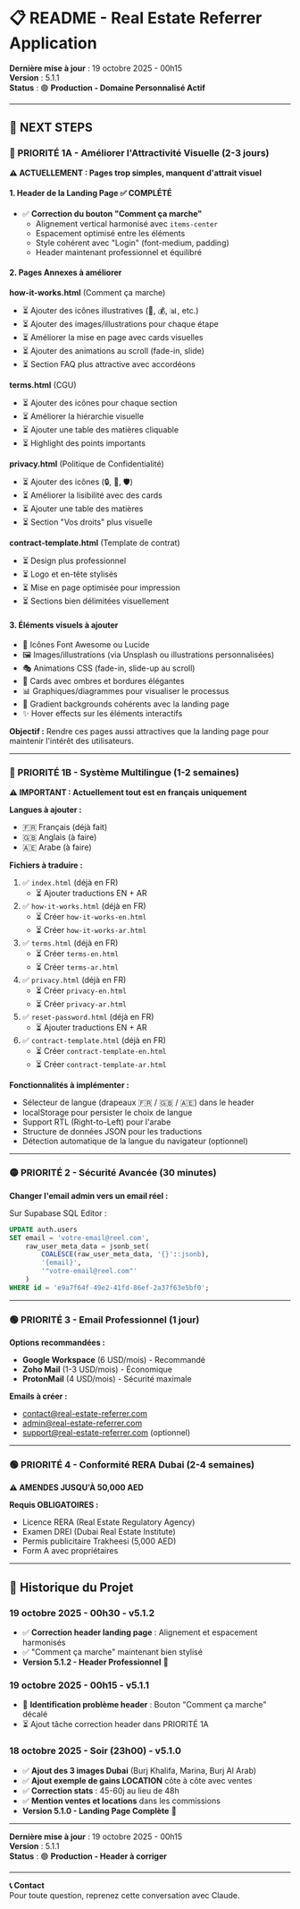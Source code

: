 # 📋 README - Real Estate Referrer Application

**Dernière mise à jour** : 19 octobre 2025 - 00h15  
**Version** : 5.1.1  
**Status** : 🟢 **Production - Domaine Personnalisé Actif**

---

## 🎯 NEXT STEPS

### 🔴 PRIORITÉ 1A - Améliorer l'Attractivité Visuelle (2-3 jours)

**⚠️ ACTUELLEMENT : Pages trop simples, manquent d'attrait visuel**

#### **1. Header de la Landing Page** ✅ **COMPLÉTÉ**
- ✅ **Correction du bouton "Comment ça marche"**
  - Alignement vertical harmonisé avec `items-center`
  - Espacement optimisé entre les éléments
  - Style cohérent avec "Login" (font-medium, padding)
  - Header maintenant professionnel et équilibré

#### **2. Pages Annexes à améliorer**

**how-it-works.html** (Comment ça marche)
- ⏳ Ajouter des icônes illustratives (🎯, 💰, 📊, etc.)
- ⏳ Ajouter des images/illustrations pour chaque étape
- ⏳ Améliorer la mise en page avec cards visuelles
- ⏳ Ajouter des animations au scroll (fade-in, slide)
- ⏳ Section FAQ plus attractive avec accordéons

**terms.html** (CGU)
- ⏳ Ajouter des icônes pour chaque section
- ⏳ Améliorer la hiérarchie visuelle
- ⏳ Ajouter une table des matières cliquable
- ⏳ Highlight des points importants

**privacy.html** (Politique de Confidentialité)
- ⏳ Ajouter des icônes (🔒, 📧, 🛡️)
- ⏳ Améliorer la lisibilité avec des cards
- ⏳ Ajouter une table des matières
- ⏳ Section "Vos droits" plus visuelle

**contract-template.html** (Template de contrat)
- ⏳ Design plus professionnel
- ⏳ Logo et en-tête stylisés
- ⏳ Mise en page optimisée pour impression
- ⏳ Sections bien délimitées visuellement

#### **3. Éléments visuels à ajouter**
- 🎨 Icônes Font Awesome ou Lucide
- 🖼️ Images/illustrations (via Unsplash ou illustrations personnalisées)
- 🎭 Animations CSS (fade-in, slide-up au scroll)
- 🎨 Cards avec ombres et bordures élégantes
- 📊 Graphiques/diagrammes pour visualiser le processus
- 🌈 Gradient backgrounds cohérents avec la landing page
- ✨ Hover effects sur les éléments interactifs

**Objectif :** Rendre ces pages aussi attractives que la landing page pour maintenir l'intérêt des utilisateurs.

---

### 🔴 PRIORITÉ 1B - Système Multilingue (1-2 semaines)

**⚠️ IMPORTANT : Actuellement tout est en français uniquement**

**Langues à ajouter :**
- 🇫🇷 Français (déjà fait)
- 🇬🇧 Anglais (à faire)
- 🇦🇪 Arabe (à faire)

**Fichiers à traduire :**
1. ✅ `index.html` (déjà en FR)
   - ⏳ Ajouter traductions EN + AR
2. ✅ `how-it-works.html` (déjà en FR)
   - ⏳ Créer `how-it-works-en.html`
   - ⏳ Créer `how-it-works-ar.html`
3. ✅ `terms.html` (déjà en FR)
   - ⏳ Créer `terms-en.html`
   - ⏳ Créer `terms-ar.html`
4. ✅ `privacy.html` (déjà en FR)
   - ⏳ Créer `privacy-en.html`
   - ⏳ Créer `privacy-ar.html`
5. ✅ `reset-password.html` (déjà en FR)
   - ⏳ Ajouter traductions EN + AR
6. ✅ `contract-template.html` (déjà en FR)
   - ⏳ Créer `contract-template-en.html`
   - ⏳ Créer `contract-template-ar.html`

**Fonctionnalités à implémenter :**
- Sélecteur de langue (drapeaux 🇫🇷 / 🇬🇧 / 🇦🇪) dans le header
- localStorage pour persister le choix de langue
- Support RTL (Right-to-Left) pour l'arabe
- Structure de données JSON pour les traductions
- Détection automatique de la langue du navigateur (optionnel)

---

### 🟡 PRIORITÉ 2 - Sécurité Avancée (30 minutes)

**Changer l'email admin vers un email réel :**

Sur Supabase SQL Editor :
```sql
UPDATE auth.users
SET email = 'votre-email@reel.com',
    raw_user_meta_data = jsonb_set(
        COALESCE(raw_user_meta_data, '{}'::jsonb),
        '{email}',
        '"votre-email@reel.com"'
    )
WHERE id = 'e9a7f64f-49e2-41fd-86ef-2a37f63e5bf0';
```

---

### 🟢 PRIORITÉ 3 - Email Professionnel (1 jour)

**Options recommandées :**
- **Google Workspace** (6 USD/mois) - Recommandé
- **Zoho Mail** (1-3 USD/mois) - Économique
- **ProtonMail** (4 USD/mois) - Sécurité maximale

**Emails à créer :**
- contact@real-estate-referrer.com
- admin@real-estate-referrer.com
- support@real-estate-referrer.com (optionnel)

---

### 🟢 PRIORITÉ 4 - Conformité RERA Dubai (2-4 semaines)

**⚠️ AMENDES JUSQU'À 50,000 AED**

**Requis OBLIGATOIRES :**
- Licence RERA (Real Estate Regulatory Agency)
- Examen DREI (Dubai Real Estate Institute)
- Permis publicitaire Trakheesi (5,000 AED)
- Form A avec propriétaires

---

## 🎉 Historique du Projet

### **19 octobre 2025 - 00h30 - v5.1.2**
- ✅ **Correction header landing page** : Alignement et espacement harmonisés
- ✅ "Comment ça marche" maintenant bien stylisé
- **Version 5.1.2 - Header Professionnel** 🎉

### **19 octobre 2025 - 00h15 - v5.1.1**
- 📝 **Identification problème header** : Bouton "Comment ça marche" décalé
- ⏳ Ajout tâche correction header dans PRIORITÉ 1A

### **18 octobre 2025 - Soir (23h00) - v5.1.0**
- ✅ **Ajout des 3 images Dubai** (Burj Khalifa, Marina, Burj Al Arab)
- ✅ **Ajout exemple de gains LOCATION** côte à côte avec ventes
- ✅ **Correction stats** : 45-60j au lieu de 48h
- ✅ **Mention ventes et locations** dans les commissions
- **Version 5.1.0 - Landing Page Complète** 🎉

---

**Dernière mise à jour** : 19 octobre 2025 - 00h15  
**Version** : 5.1.1  
**Status** : 🟢 **Production - Header à corriger**

---

**📞 Contact**  
Pour toute question, reprenez cette conversation avec Claude.
